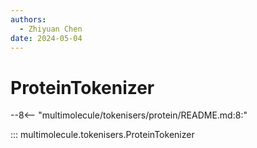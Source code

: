 ```yaml
---
authors:
  - Zhiyuan Chen
date: 2024-05-04
---
```


# ProteinTokenizer

--8<-- "multimolecule/tokenisers/protein/README.md:8:"

::: multimolecule.tokenisers.ProteinTokenizer
